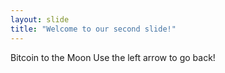 ```yaml
---
layout: slide
title: "Welcome to our second slide!"
---
```

Bitcoin to the Moon
Use the left arrow to go back!

